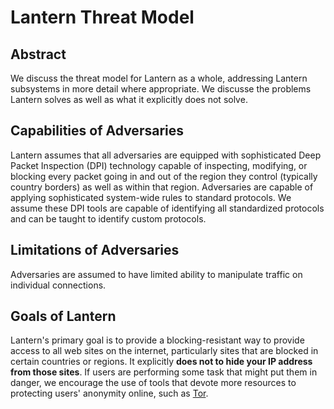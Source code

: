 # Lantern Threat Model

## Abstract

We discuss the threat model for Lantern as a whole, addressing Lantern
subsystems in more detail where appropriate. We discusse the problems Lantern
solves as well as what it explicitly does not solve.

## Capabilities of Adversaries

Lantern assumes that all adversaries are equipped with sophisticated Deep
Packet Inspection (DPI) technology capable of inspecting, modifying, or
blocking every packet going in and out of the region they control (typically
country borders) as well as within that region. Adversaries are capable of
applying sophisticated system-wide rules to standard protocols. We assume these
DPI tools are capable of identifying all standardized protocols and can be
taught to identify custom protocols.

## Limitations of Adversaries

Adversaries are assumed to have limited ability to manipulate traffic on
individual connections.

## Goals of Lantern

Lantern's primary goal is to provide a blocking-resistant way to provide access
to all web sites on the internet, particularly sites that are blocked in
certain countries or regions. It explicitly **does not to hide your IP address
from those sites**. If users are performing some task that might put them in
danger, we encourage the use of tools that devote more resources to protecting
users' anonymity online, such as [Tor](http://www.torproject.org).
